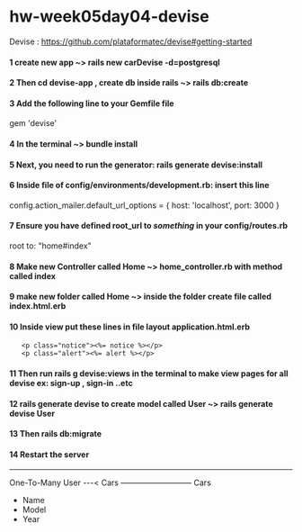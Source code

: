 # hw-week05day04-devise
Devise : https://github.com/plataformatec/devise#getting-started
#### 1 create new app ~> rails new carDevise -d=postgresql
#### 2 Then cd devise-app , create db inside rails ~> rails db:create
#### 3 Add the following line to your Gemfile  file
gem 'devise'
#### 4 In the terminal ~> bundle install
#### 5 Next, you need to run the generator: rails generate devise:install
#### 6 Inside file of config/environments/development.rb: insert this line
config.action_mailer.default_url_options = { host: 'localhost', port: 3000 }
#### 7 Ensure you have defined root_url to *something* in your config/routes.rb
root to: "home#index"
#### 8 Make new Controller called Home ~> home_controller.rb  with method called index
#### 9 make new folder called Home ~> inside the folder create file called index.html.erb
#### 10 Inside view put these lines in file layout application.html.erb
       <p class="notice"><%= notice %></p>
       <p class="alert"><%= alert %></p> 
#### 11 Then run rails g devise:views in the terminal to make view pages for all devise ex: sign-up , sign-in ..etc
#### 12 rails generate devise <Name of Model> to create model called User ~> rails generate devise User
#### 13 Then rails db:migrate
#### 14 Restart the server
         
         
-----------
One-To-Many
User ---< Cars
—————————
Cars
- Name
- Model
- Year


